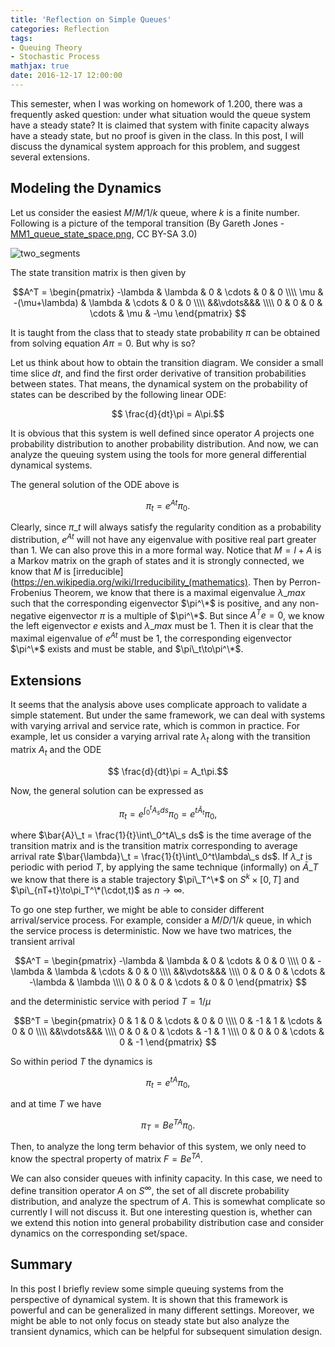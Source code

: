 ```yaml
---
title: 'Reflection on Simple Queues'
categories: Reflection
tags:
- Queuing Theory
- Stochastic Process
mathjax: true
date: 2016-12-17 12:00:00
---
```

This semester, when I was working on homework of 1.200, there was a frequently asked question: under what situation would the queue system have a steady state? It is claimed that system with finite capacity always have a steady state, but no proof is given in the class. In this post, I will discuss the dynamical system approach for this problem, and suggest several extensions.

<!--more-->

## Modeling the Dynamics

Let us consider the easiest $M$/$M$/1/$k$ queue, where $k$ is a finite number. Following is a picture of the temporal transition (By Gareth Jones - [MM1_queue_state_space.png](https://commons.wikimedia.org/w/index.php?curid=17204982), CC BY-SA 3.0)

![two_segments](/blog/images/MM1_queue_state_space.png)

The state transition matrix is then given by

$$A^T = \begin{pmatrix} -\lambda & \lambda & 0 & \cdots & 0 & 0 \\\\ \mu & -(\mu+\lambda) & \lambda & \cdots & 0 & 0 \\\\ &&\vdots&&& \\\\ 0 & 0 & 0 & \cdots & \mu & -\mu \end{pmatrix} $$

It is taught from the class that to steady state probability $\pi$ can be obtained from solving equation $A\pi = 0$. But why is so?

Let us think about how to obtain the transition diagram. We consider a small time slice $dt$, and find the first order derivative of transition probabilities between states. That means, the dynamical system on the probability of states can be described by the following linear ODE:

$$ \frac{d}{dt}\pi = A\pi.$$

It is obvious that this system is well defined since operator $A$ projects one probability distribution to another probability distribution. And now, we can analyze the queuing system using the tools for more general differential dynamical systems.

The general solution of the ODE above is

$$\pi_t = e^{At} \pi_0.$$

Clearly, since $\pi\_t$ will always satisfy the regularity condition as a probability distribution, $e^{At}$ will not have any eigenvalue with positive real part greater than 1. We can also prove this in a more formal way. Notice that $M = I + A$ is a Markov matrix on the graph of states and it is strongly connected, we know that $M$ is [irreducible](https://en.wikipedia.org/wiki/Irreducibility_(mathematics). Then by Perron-Frobenius Theorem, we know that there is a maximal eigenvalue $\lambda\_{max}$ such that the corresponding eigenvector $\pi^\*$ is positive, and any non-negative eigenvector $\pi$ is a multiple of $\pi^\*$. But since $A^Te = 0$, we know the left eigenvector $e$ exists and $\lambda\_{max}$ must be 1. Then it is clear that the maximal eigenvalue of $e^{At}$ must be 1, the corresponding eigenvector $\pi^\*$ exists and must be stable, and $\pi\_t\to\pi^\*$.

## Extensions

It seems that the analysis above uses complicate approach to validate a simple statement. But under the same framework, we can deal with systems with varying arrival and service rate, which is common in practice. For example, let us consider a varying arrival rate $\lambda_t$ along with the transition matrix $A_t$ and the ODE

$$ \frac{d}{dt}\pi = A_t\pi.$$

Now, the general solution can be expressed as

$$\pi_t = e^{\int_0^t A_s ds} \pi_0 = e^{t\bar{A}_t} \pi_0,$$

where $\bar{A}\_t = \frac{1}{t}\int\_0^tA\_s ds$ is the time average of the transition matrix and is the transition matrix corresponding to average arrival rate $\bar{\lambda}\_t = \frac{1}{t}\int\_0^t\lambda\_s ds$. If $\lambda\_t$ is periodic with period $T$, by applying the same technique (informally) on $\bar{A}\_T$ we know that there is a stable trajectory $\pi\_T^\*$ on $S^k \times [0,T]$ and $\pi\_{nT+t}\to\pi_T^\*(\cdot,t)$ as $n\to\infty$.

To go one step further, we might be able to consider different arrival/service process. For example, consider a $M$/$D$/1/$k$ queue, in which the service process is deterministic. Now we have two matrices, the transient arrival

$$A^T = \begin{pmatrix} -\lambda & \lambda & 0 & \cdots & 0 & 0 \\\\ 0 & -\lambda & \lambda & \cdots & 0 & 0 \\\\ &&\vdots&&& \\\\ 0 & 0 & 0 & \cdots & -\lambda & \lambda \\\\ 0 & 0 & 0 & \cdots & 0 & 0 \end{pmatrix} $$

and the deterministic service with period $T=1/\mu$

$$B^T = \begin{pmatrix} 0 & 1 & 0 & \cdots & 0 & 0 \\\\ 0 & -1 & 1 & \cdots & 0 & 0 \\\\ &&\vdots&&& \\\\ 0 & 0 & 0 & \cdots & -1 & 1 \\\\ 0 & 0 & 0 & \cdots & 0 & -1 \end{pmatrix} $$

So within period $T$ the dynamics is

$$\pi_t = e^{tA} \pi_0,$$

and at time $T$ we have

$$\pi_T = Be^{TA} \pi_0.$$

Then, to analyze the long term behavior of this system, we only need to know the spectral property of matrix $F=Be^{TA}$.

We can also consider queues with infinity capacity. In this case, we need to define transition operator $A$ on $S^{\infty}$, the set of all discrete probability distribution, and analyze the spectrum of $A$. This is somewhat complicate so currently I will not discuss it. But one interesting question is, whether can we extend this notion into general probability distribution case and consider dynamics on the corresponding set/space.

## Summary

In this post I briefly review some simple queuing systems from the perspective of dynamical system. It is shown that this framework is powerful and can be generalized in many different settings. Moreover, we might be able to not only focus on steady state but also analyze the transient dynamics, which can be helpful for subsequent simulation design.
